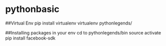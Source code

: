 # pythonbasic

##Virtual Env
pip install virtualenv
virtualenv pythonlegends/

##Installing packages in your env
cd to pythonlegends/bin
source activate
pip install facebook-sdk